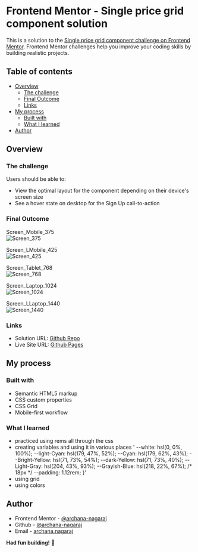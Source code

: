 # Frontend Mentor - Single price grid component solution

This is a solution to the [Single price grid component challenge on Frontend Mentor](https://www.frontendmentor.io/challenges/single-price-grid-component-5ce41129d0ff452fec5abbbc). Frontend Mentor challenges help you improve your coding skills by building realistic projects. 

## Table of contents

- [Overview](#overview)
  - [The challenge](#the-challenge)
  - [Final Outcome](#final-outcome)
  - [Links](#links)
- [My process](#my-process)
  - [Built with](#built-with)
  - [What I learned](#what-i-learned)
- [Author](#author)

## Overview

### The challenge

Users should be able to:

- View the optimal layout for the component depending on their device's screen size
- See a hover state on desktop for the Sign Up call-to-action

### Final Outcome

Screen_Mobile_375 <br>
![Screen_375](./finalOutcome/Screen_375.png)

Screen_LMobile_425 <br>
![Screen_425](./finalOutcome/Screen_425.png)

Screen_Tablet_768 <br>
![Screen_768](./finalOutcome/Screen_768.png)

Screen_Laptop_1024 <br>
![Screen_1024](./finalOutcome/Screen_1024.png)

Screen_LLaptop_1440 <br>
![Screen_1440](./finalOutcome/Screen_1440.png)


### Links

- Solution URL: [Github Repo](https://github.com/archana-nagaraj/Frontend-Mentor-Single-Price-Grid-Component)
- Live Site URL: [Github Pages](https://archana-nagaraj.github.io/Frontend-Mentor-Single-Price-Grid-Component/)

## My process

### Built with

- Semantic HTML5 markup
- CSS custom properties
- CSS Grid
- Mobile-first workflow

### What I learned

- practiced using rems all through the css
- creating variables and using it in various places 
 ' --white: hsl(0, 0%, 100%);
  --light-Cyan: hsl(179, 47%, 52%);
  --Cyan: hsl(179, 62%, 43%);
  --Bright-Yellow: hsl(71, 73%, 54%);
  --dark-Yellow: hsl(71, 73%, 40%);
  --Light-Gray: hsl(204, 43%, 93%);
  --Grayish-Blue: hsl(218, 22%, 67%);
  /* 18px */
  --padding: 1.12rem;
}'
- using grid
- using colors 


## Author

- Frontend Mentor - [@archana-nagaraj](https://www.frontendmentor.io/profile/archana-nagaraj)
- Github - [@archana-nagaraj](https://github.com/archana-nagaraj)
- Email - [archana.nagaraj](archana.nagaraj@gmail.com)

**Had fun building!** 🚀